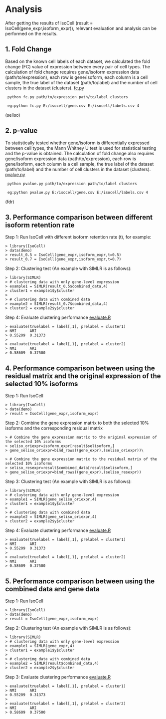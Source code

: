 # Analysis
After getting the results of IsoCell (result = IsoCell(gene_expr,isoform_expr)), relevant evaluation and analysis can be performed on the results.

## 1. Fold Change
Based on the known cell labels of each dataset, we calculated the fold change (FC) value of expression between every pair of cell types. The calculation of fold change requires gene/isoform expression data (path/to/expression), each row is gene/isoform, each column is a cell sample, the true label of the dataset (path/to/label) and the number of cell clusters in the dataset (clusters).
[fc.py](https://github.com/genemine/IsoCell/blob/main/code/fc.py)
```
 python fc.py path/to/expression path/to/label clusters

 eg:python fc.py E:/isocell/gene.csv E:/isocell/labels.csv 4
```
(seliso)

## 2. p-value
To statistically tested whether gene/isoform is differentially expressed between cell types, the Mann Whitney U test is used for statistical testing and the p-value is obtained. The calculation of fold change also requires gene/isoform expression data (path/to/expression), each row is gene/isoform, each column is a cell sample, the true label of the dataset (path/to/label) and the number of cell clusters in the dataset (clusters).
[pvalue.py](https://github.com/genemine/IsoCell/blob/main/code/pvalue.py)
```
 python pvalue.py path/to/expression path/to/label clusters

 eg:python pvalue.py E:/isocell/gene.csv E:/isocell/labels.csv 4
```
(fdr)


## 3. Performance comparison between different isoform retention rate 
Step 1: Run IsoCell with different isoform retention rate (t), for example:
```
> library(IsoCell)
> data(demo)
> result_0.5 = IsoCell(gene_expr,isoform_expr,t=0.5)
> result_0.7 = IsoCell(gene_expr,isoform_expr,t=0.7)
```
Step 2: Clustering test (An example with SIMLR is as follows):
```
> library(SIMLR)
> # clustering data with only gene-level expression
> example1 = SIMLR(result_0.5$combined_data,4)
> cluster1 = example1$y$cluster
> 
> # clustering data with combined data
> example2 = SIMLR(result_0.7$combined_data,4)
> cluster2 = example2$y$cluster
```
Step 4: Evaluate clustering performance [evaluate.R](https://github.com/genemine/IsoCell/blob/main/code/evaluate.R)
```
> evaluate(truelabel = label[,1], prelabel = cluster1)
> NMI      ARI 
> 0.55209  0.31373
>
> evaluate(truelabel = label[,1], prelabel = cluster2)
> NMI      ARI 
> 0.58609  0.37500
```

## 4. Performance comparison between using the residual matrix and the original expression of the selected 10% isoforms
Step 1: Run IsoCell
```
> library(IsoCell)
> data(demo)
> result = IsoCell(gene_expr,isoform_expr)
```
Step 2: Combine the gene expression matrix to both the selected 10% isoforms and the corresponding residual matrix
```
> # Combine the gene expression matrix to the original expression of the selected 10% isoforms
> seliso_oriexpr=isoform_expr[result$selisoform,]
> gene_seliso_oriexpr=bind_rows((gene_expr),(seliso_oriexpr))\

> # Combine the gene expression matrix to the residual matrix of the selected 10% isoforms
> seliso_resexpr=result$combined_data[result$selisoform,]
> gene_seliso_oriexpr=bind_rows((gene_expr),(seliso_resexpr))
```
Step 3: Clustering test (An example with SIMLR is as follows):
```
> library(SIMLR)
> # clustering data with only gene-level expression
> example1 = SIMLR(gene_seliso_oriexpr,4)
> cluster1 = example1$y$cluster
> 
> # clustering data with combined data
> example2 = SIMLR(gene_seliso_oriexpr,4)
> cluster2 = example2$y$cluster
```
Step 4: Evaluate clustering performance [evaluate.R](https://github.com/genemine/IsoCell/blob/main/code/evaluate.R)
```
> evaluate(truelabel = label[,1], prelabel = cluster1)
> NMI      ARI 
> 0.55209  0.31373
>
> evaluate(truelabel = label[,1], prelabel = cluster2)
> NMI      ARI 
> 0.58609  0.37500
```

## 5. Performance comparison between using the combined data and gene data
Step 1: Run IsoCell
```
> library(IsoCell)
> data(demo)
> result = IsoCell(gene_expr,isoform_expr)
```
Step 2: Clustering test (An example with SIMLR is as follows):
```
> library(SIMLR)
> # clustering data with only gene-level expression
> example1 = SIMLR(gene_expr,4)
> cluster1 = example1$y$cluster
> 
> # clustering data with combined data
> example2 = SIMLR(result$combined_data,4)
> cluster2 = example2$y$cluster
```
Step 3: Evaluate clustering performance [evaluate.R](https://github.com/genemine/IsoCell/blob/main/code/evaluate.R)
```
> evaluate(truelabel = label[,1], prelabel = cluster1)
> NMI      ARI 
> 0.55209  0.31373
>
> evaluate(truelabel = label[,1], prelabel = cluster2)
> NMI      ARI 
> 0.58609  0.37500
```
